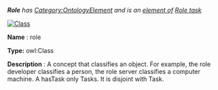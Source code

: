 ___Role__ 
 has
 [Category:OntologyElement](../../Category/OntologyElement "Category:OntologyElement") 
 and is an
 [element of](../../Property/ElementOf "Property:ElementOf") 
[Role task](../../Submissions/Role_task "Submissions:Role task")_




  





[![Class](../../images/thumb/2/27/Class.gif/45px-Class.gif)](../../Image/Class.gif "Class")


__Name__ 
 : role
 



__Type:__ 
 owl:Class
 



__Description__ 
 : A concept that classifies an object. For example, the role developer classifies a person, the role server classifies a computer machine. A hasTask only Tasks. It is disjoint with Task.